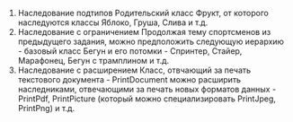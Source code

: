 
1. Наследование подтипов
    Родительский класс Фрукт, от которого наследуются классы Яблоко, Груша, Слива и т.д.
2. Наследование с ограничением
   Продолжая тему спортсменов из предыдущего задания, можно предположить следующую иерархию - базовый класс
    Бегун и его потомки - Спринтер, Стайер, Марафонец, Бегун с трамплином и т.д. 
3. Наследование с расширением
    Класс, отвчающий за печать текстового документа - PrintDocument можно расширить наследниками, отвечающими за печать новых форматов
    данных - PrintPdf, PrintPicture (который можно специализировать PrintJpeg, PrintPng) и т.д.